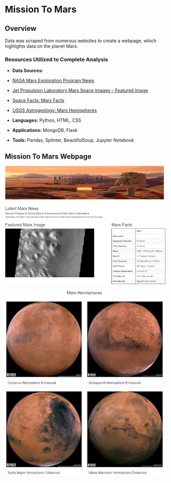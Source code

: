 # Mission To Mars

## Overview
Data was scraped from numerous websites to create a webpage, which highlights data on the planet Mars.  

### Resources Utilized to Complete Analysis
* **Data Sources:** 
* [NASA Mars Exploration Program News](https://mars.nasa.gov/news/?page=0&per_page=40&order=publish_date+desc%2Ccreated_at+desc&search=&category=19%2C165%2C184%2C204&blank_scope=Latest)
* [Jet Propulsion Laboratory Mars Space Images – Featured Image](https://data-class-jpl-space.s3.amazonaws.com/JPL_Space/index.html)
* [Space Facts: Mars Facts](https://space-facts.com/mars/)
* [USGS Astrogeology: Mars Hemispheres](https://astrogeology.usgs.gov/search/results?q=hemisphere+enhanced&k1=target&v1=Mars)

* **Languages:** Python, HTML, CSS
* **Applications:** MongoDB, Flask
* **Tools:** Pandas, Splinter, BeautifulSoup, Jupyter Notebook


## Mission To Mars Webpage
![mars_webpage](https://github.com/cmmgw/Mission_To_Mars/blob/main/resources/mars_webpage.PNG)

![mars_hemispheres](https://github.com/cmmgw/Mission_To_Mars/blob/main/resources/mars_hemispheres.PNG)
